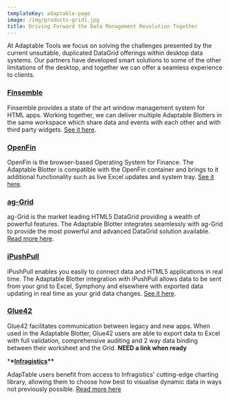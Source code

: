 ```yaml
---
templateKey: adaptable-page
image: /img/products-grid1.jpg
title: Driving Forward the Data Management Revolution Together
---
```


At Adaptable Tools we focus on solving the challenges presented by the current unsuitable, duplicated DataGrid offerings within desktop data systems. Our partners have developed smart solutions to some of the other limitations of the desktop, and together we can offer a seamless experience to clients.

### [Finsemble](https://www.chartiq.com/finsemble/)

Finsemble provides a state of the art window management system for HTML apps.
Working together, we can deliver multiple Adaptable Blotters in the same workspace which share data and events with each other and with third party widgets.
[See it here](https://demo.adaptableblotter.com/partners/finsembledemo/).

### [OpenFin](https://openfin.co/)

OpenFin is the browser-based Operating System for Finance.
The Adaptable Blotter is compatible with the OpenFin container and brings to it additional functionality such as live Excel updates and system tray. [See it here](https://demo.adaptableblotter.com/partners/openfindemo/).

### [ag-Grid](https://www.ag-grid.com/)

ag-Grid is the market leading HTML5 DataGrid providing a wealth of powerful features.
The Adaptable Blotter integrates seamlessly with ag-Grid to provide the most powerful and advanced DataGrid solution available.
[Read more here](https://medium.com/ag-grid/getting-more-from-your-datagrid-introducing-adaptable-blotter-2be5debd7e46).

### [iPushPull](https://www.ipushpull.com/)

iPushPull enables you easily to connect data and HTML5 applications in real time.
The Adaptable Blotter integration with iPushPull allows data to be sent from your grid to Excel, Symphony and elsewhere with exported data updating in real time as your grid data changes.
[See it here](https://demo.adaptableblotter.com/partners/ipushpulldemo/).

### [Glue42](https://glue42.com/)

Glue42 facilitates communication between legacy and new apps.
When used in the Adaptable Blotter, Glue42 users are able to export data to Excel with full validation, comprehensive auditing and 2 way data binding between their worksheet and the Grid.
**NEED a link when ready**

\***\*[**Infragistics**](https://www.infragistics.com/)\*\***

AdapTable users benefit from access to Infragistics' cutting-edge charting library, allowing them to choose how best to visualise dynamic data in ways not previously possible. [Read more here](https://www.infragistics.com/about-us/in-the-news/infragistics-plus-adaptable-tools-bringing-unprecedented-power-to-the-desktop)
